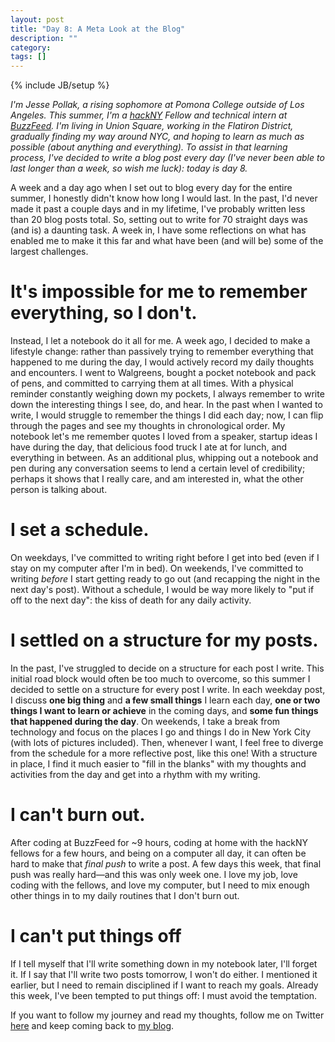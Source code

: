 ```yaml
---
layout: post
title: "Day 8: A Meta Look at the Blog"
description: ""
category: 
tags: []
---
```

{% include JB/setup %}

*I'm Jesse Pollak, a rising sophomore at Pomona College outside of Los Angeles. This summer, I'm a [hackNY](http://hackny.org) Fellow and technical intern at [BuzzFeed](http://buzzfeed.com). I'm living in Union Square, working in the Flatiron District, gradually finding my way around NYC, and hoping to learn as much as possible (about anything and everything). To assist in that learning process, I've decided to write a blog post every day (I've never been able to last longer than a week, so wish me luck): today is day 8.*

A week and a day ago when I set out to blog every day for the entire summer, I honestly didn't know how long I would last. In the past, I'd never made it past a couple days and in my lifetime, I've probably written less than 20 blog posts total. So, setting out to write for 70 straight days was (and is) a daunting task. A week in, I have some reflections on what has enabled me to make it this far and what have been (and will be) some of the largest challenges.

# It's impossible for me to remember everything, so I don't.

Instead, I let a notebook do it all for me. A week ago, I decided to make a lifestyle change: rather than passively trying to remember everything that happened to me during the day, I would actively record my daily thoughts and encounters. I went to Walgreens, bought a pocket notebook and pack of pens, and committed to carrying them at all times. With a physical reminder constantly weighing down my pockets, I always remember to write down the interesting things I see, do, and hear. In the past when I wanted to write, I would struggle to remember the things I did each day; now, I can flip through the pages and see my thoughts in chronological order. My notebook let's me remember quotes I loved from a speaker, startup ideas I have during the day, that delicious food truck I ate at for lunch, and everything in between. As an additional plus, whipping out a notebook and pen during any conversation seems to lend a certain level of credibility; perhaps it shows that I really care, and am interested in, what the other person is talking about.

# I set a schedule.

On weekdays, I've committed to writing right before I get into bed (even if I stay on my computer after I'm in bed). On weekends, I've committed to writing *before* I start getting ready to go out (and recapping the night in the next day's post). Without a schedule, I would be way more likely to "put if off to the next day": the kiss of death for any daily activity.

# I settled on a structure for my posts.

In the past, I've struggled to decide on a structure for each post I write. This initial road block would often be too much to overcome, so this summer I decided to settle on a structure for every post I write. In each weekday post, I discuss **one big thing** and **a few small things** I learn each day, **one or two things I want to learn or achieve** in the coming days, and **some fun things that happened during the day**. On weekends, I take a break from technology and focus on the places I go and things I do in New York City (with lots of pictures included). Then, whenever I want, I feel free to diverge from the schedule for a more reflective post, like this one! With a structure in place, I find it much easier to "fill in the blanks" with my thoughts and activities from the day and get into a rhythm with my writing.

# I can't burn out.

After coding at BuzzFeed for ~9 hours, coding at home with the hackNY fellows for a few hours, and being on a computer all day, it can often be hard to make that *final push* to write a post. A few days this week, that final push was really hard—and this was only week one. I love my job, love coding with the fellows, and love my computer, but I need to mix enough other things in to my daily routines that I don't burn out.

# I can't put things off

If I tell myself that I'll write something down in my notebook later, I'll forget it. If I say that I'll write two posts tomorrow, I won't do either. I mentioned it earlier, but I need to remain disciplined if I want to reach my goals. Already this week, I've been tempted to put things off: I must avoid the temptation.


If you want to follow my journey and read my thoughts, follow me on Twitter [here](http://twitter.com/jessepollak) and keep coming back to [my blog](http://jpollak92.github.com).

